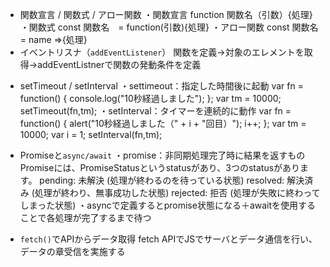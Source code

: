- 関数宣言 / 関数式 / アロー関数
・関数宣言
function 関数名（引数）{処理}
・関数式
const 関数名　= function(引数){処理}
・アロー関数
const 関数名　= name =>{処理}
- イベントリスナ（`addEventListener`）
関数を定義→対象のエレメントを取得→addEventListnerで関数の発動条件を定義
<script>
    fuction handler1(){
        console.log("A");
    }
    let elem = document.getElementById('elem');
    elem.addEventListener('click',handler1);//"Hello"
</script>
- setTimeout / setInterval
・settimeout：指定した時間後に起動
var fn = function() {
  console.log("10秒経過しました");
};
var tm = 10000;
setTimeout(fn,tm);
・setInterval：タイマーを連続的に動作
var fn = function() {
  alert("10秒経過しました（" + i + "回目）");
  i++;
};
var tm = 10000;
var i = 1;
setInterval(fn,tm);
- Promiseと`async/await`
・promise：非同期処理完了時に結果を返すもの
Promiseには、PromiseStatusというstatusがあり、3つのstatusがあります。
pending: 未解決 (処理が終わるのを待っている状態)
resolved: 解決済み (処理が終わり、無事成功した状態)
rejected: 拒否 (処理が失敗に終わってしまった状態)
・asyncで定義するとpromise状態になる＋awaitを使用することで各処理が完了するまで待つ

- `fetch()`でAPIからデータ取得
fetch APIでJSでサーバとデータ通信を行い、データの章受信を実施する
